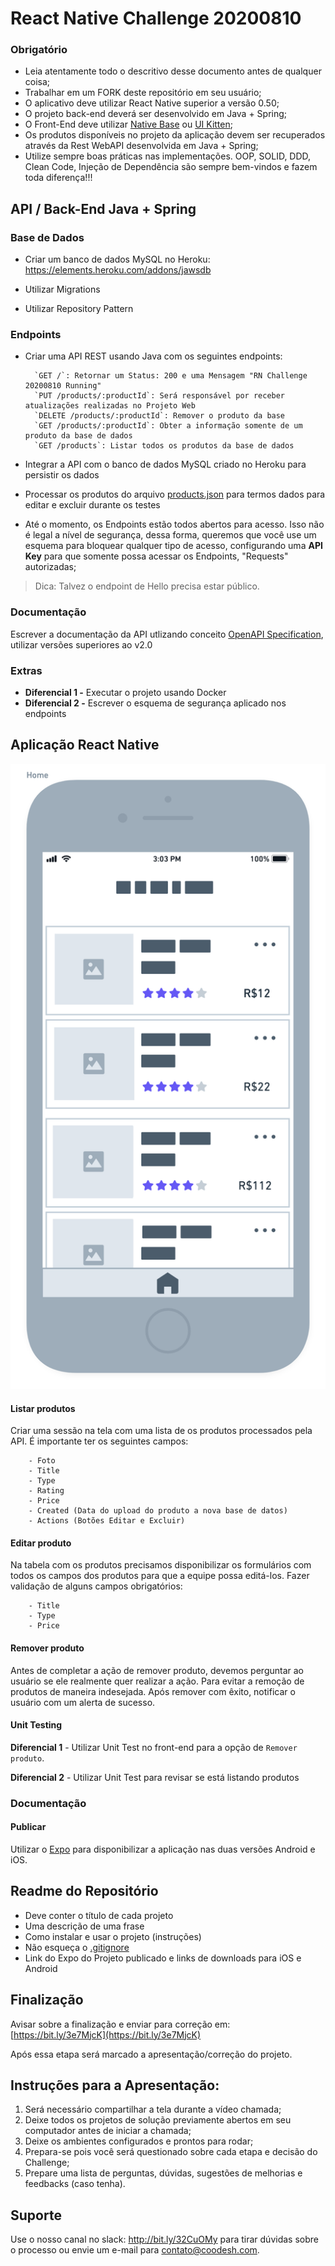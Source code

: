 # React Native Challenge 20200810

### Obrigatório
 
- Leia atentamente todo o descritivo desse documento antes de qualquer coisa;
- Trabalhar em um FORK deste repositório em seu usuário;
- O aplicativo deve utilizar React Native superior a versão 0.50;
- O projeto back-end deverá ser desenvolvido em Java + Spring;
- O Front-End deve utilizar [Native Base](https://github.com/GeekyAnts/NativeBase) ou [UI Kitten](https://github.com/akveo/react-native-ui-kitten);
- Os produtos disponíveis no projeto da aplicação devem ser recuperados através da Rest WebAPI desenvolvida em Java + Spring;
- Utilize sempre boas práticas nas implementações. OOP, SOLID, DDD, Clean Code, Injeção de Dependência são sempre bem-vindos e fazem toda diferença!!!


## API / Back-End Java + Spring
 
###  Base de Dados
 
- Criar um banco de dados MySQL no Heroku: https://elements.heroku.com/addons/jawsdb

- Utilizar Migrations
        
- Utilizar Repository Pattern
        
### Endpoints
        
- Criar uma API REST usando Java com os seguintes endpoints:
    
        `GET /`: Retornar um Status: 200 e uma Mensagem "RN Challenge 20200810 Running"
        `PUT /products/:productId`: Será responsável por receber atualizações realizadas no Projeto Web
        `DELETE /products/:productId`: Remover o produto da base
        `GET /products/:productId`: Obter a informação somente de um produto da base de dados
        `GET /products`: Listar todos os produtos da base de dados
        
- Integrar a API com o banco de dados MySQL criado no Heroku para persistir os dados

- Processar os produtos do arquivo [products.json](products.json) para termos dados para editar e excluir durante os testes 

- Até o momento, os Endpoints estão todos abertos para acesso. Isso não é legal a nível de segurança, dessa forma, queremos que você use um esquema para bloquear qualquer tipo de acesso, configurando
uma **API Key** para que somente possa acessar os Endpoints, "Requests" autorizadas;

> Dica: Talvez o endpoint de Hello precisa estar público.


### Documentação

Escrever a documentação da API utlizando conceito [OpenAPI Specification](https://github.com/OAI/OpenAPI-Specification), utilizar versões superiores ao v2.0

### Extras

- **Diferencial 1 -** Executar o projeto usando Docker
- **Diferencial 2 -** Escrever o esquema de segurança aplicado nos endpoints 

## Aplicação React Native
 
![<img src="assets/images/home.png" height="500" alt="Home" title="Home"/>](assets/images/home.png)

#### Listar produtos
 
Criar uma sessão na tela com uma lista de os produtos processados pela API. É importante ter os seguintes campos:
 
        - Foto
        - Title
        - Type
        - Rating
        - Price
        - Created (Data do upload do produto a nova base de datos)
        - Actions (Botões Editar e Excluir)
 
#### Editar produto
 
Na tabela com os produtos precisamos disponibilizar os formulários com todos os campos dos produtos para que a equipe possa editá-los. 
Fazer validação de alguns campos obrigatórios:

        - Title
        - Type
        - Price
 
#### Remover produto
 
Antes de completar a ação de remover produto, devemos perguntar ao usuário se ele realmente 
quer realizar a ação. Para evitar a remoção de produtos de maneira indesejada. Após remover com êxito, notificar o usuário com um alerta de sucesso. 

#### Unit Testing
 
**Diferencial 1** - Utilizar Unit Test no front-end para a opção de `Remover produto`. 

**Diferencial 2** - Utilizar Unit Test para revisar se está listando produtos 

### Documentação

#### Publicar

Utilizar o [Expo](https://expo.io/) para disponibilizar a aplicação nas duas versões Android e iOS.

## Readme do Repositório
 
- Deve conter o título de cada projeto
- Uma descrição de uma frase
- Como instalar e usar o projeto (instruções)
- Não esqueça o [.gitignore](https://www.toptal.com/developers/gitignore)
- Link do Expo do Projeto publicado e links de downloads para iOS e Android
 
## Finalização 

Avisar sobre a finalização e enviar para correção em: [https://bit.ly/3e7MjcK](https://bit.ly/3e7MjcK) 

Após essa etapa será marcado a apresentação/correção do projeto.

## Instruções para a Apresentação: 

1. Será necessário compartilhar a tela durante a vídeo chamada;
2. Deixe todos os projetos de solução previamente abertos em seu computador antes de iniciar a chamada;
3. Deixe os ambientes configurados e prontos para rodar; 
4. Prepara-se pois você será questionado sobre cada etapa e decisão do Challenge;
5. Prepare uma lista de perguntas, dúvidas, sugestões de melhorias e feedbacks (caso tenha).


## Suporte

Use o nosso canal no slack: http://bit.ly/32CuOMy para tirar dúvidas sobre o processo ou envie um e-mail para contato@coodesh.com. 

